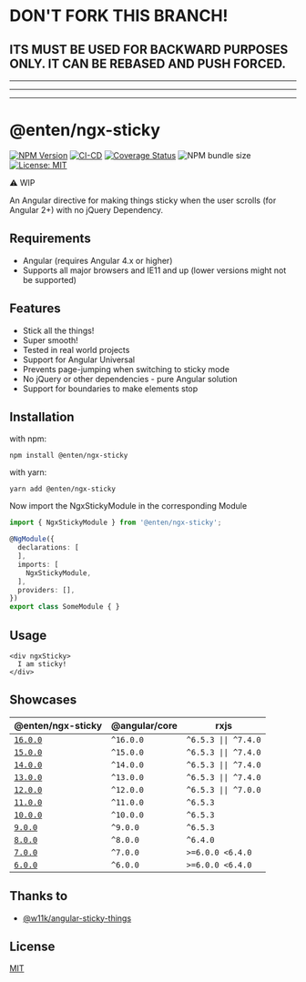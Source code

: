 # DON'T FORK THIS BRANCH!

## ITS MUST BE USED FOR BACKWARD PURPOSES ONLY. IT CAN BE REBASED AND PUSH FORCED.

---
---
---

# @enten/ngx-sticky

[![NPM Version](https://img.shields.io/npm/v/@enten/ngx-sticky.svg)](https://npmjs.com/package/@enten/ngx-sticky)
[![CI-CD](https://github.com/enten/ngx-sticky/actions/workflows/main.yml/badge.svg)](https://github.com/enten/ngx-sticky/actions/workflows/main.yml)
[![Coverage Status](https://coveralls.io/repos/github/enten/ngx-sticky/badge.svg)](https://coveralls.io/github/enten/ngx-sticky)
![NPM bundle size](https://img.shields.io/bundlephobia/minzip/%40enten%2Fngx-sticky)
[![License: MIT](https://img.shields.io/badge/License-MIT-blue.svg)](https://opensource.org/licenses/MIT)

:warning: WIP

An Angular directive for making things sticky when the user scrolls (for Angular 2+) with no jQuery Dependency.

## Requirements

* Angular (requires Angular 4.x or higher)
* Supports all major browsers and IE11 and up (lower versions might not be supported)

## Features

* Stick all the things!
* Super smooth!
* Tested in real world projects
* Support for Angular Universal
* Prevents page-jumping when switching to sticky mode
* No jQuery or other dependencies - pure Angular solution
* Support for boundaries to make elements stop

## Installation

with npm:

```shell
npm install @enten/ngx-sticky
```

with yarn:

```shell
yarn add @enten/ngx-sticky
```

Now import the NgxStickyModule in the corresponding Module

```ts
import { NgxStickyModule } from '@enten/ngx-sticky';

@NgModule({
  declarations: [
  ],
  imports: [
    NgxStickyModule,
  ],
  providers: [],
})
export class SomeModule { }
```

## Usage

```
<div ngxSticky>
  I am sticky!
</div>
```

## Showcases

| @enten/ngx-sticky | @angular/core | rxjs |
|-|-|-|
| [`16.0.0`](https://enten.github.io/ngx-sticky/v/16.0.0) | `^16.0.0` | `^6.5.3 \|\| ^7.4.0` |
| [`15.0.0`](https://enten.github.io/ngx-sticky/v/15.0.0) | `^15.0.0` | `^6.5.3 \|\| ^7.4.0` |
| [`14.0.0`](https://enten.github.io/ngx-sticky/v/14.0.0) | `^14.0.0` | `^6.5.3 \|\| ^7.4.0` |
| [`13.0.0`](https://enten.github.io/ngx-sticky/v/13.0.0) | `^13.0.0` | `^6.5.3 \|\| ^7.4.0` |
| [`12.0.0`](https://enten.github.io/ngx-sticky/v/12.0.0) | `^12.0.0` | `^6.5.3 \|\| ^7.0.0` |
| [`11.0.0`](https://enten.github.io/ngx-sticky/v/11.0.0) | `^11.0.0` | `^6.5.3` |
| [`10.0.0`](https://enten.github.io/ngx-sticky/v/10.0.0) | `^10.0.0` | `^6.5.3` |
| [`9.0.0`](https://enten.github.io/ngx-sticky/v/9.0.0) | `^9.0.0` | `^6.5.3` |
| [`8.0.0`](https://enten.github.io/ngx-sticky/v/8.0.0) | `^8.0.0` | `^6.4.0` |
| [`7.0.0`](https://enten.github.io/ngx-sticky/v/7.0.0) | `^7.0.0` | `>=6.0.0 <6.4.0` |
| [`6.0.0`](https://enten.github.io/ngx-sticky/v/6.0.0) | `^6.0.0` | `>=6.0.0 <6.4.0` |

## Thanks to

* [@w11k/angular-sticky-things](https://github.com/w11k/angular-sticky-things)

## License

[MIT](./LICENSE)
